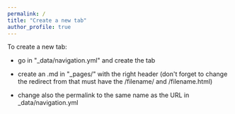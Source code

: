```yaml
---
permalink: /
title: "Create a new tab"
author_profile: true
---
```


To create a new tab: 

- go in "_data/navigation.yml" and create the tab

- create an .md in "_pages/" with the right header (don't forget to change the redirect from that
must have the /filename/ and /filename.html)

- change also the permalink to the same name as the URL in _data/navigation.yml
